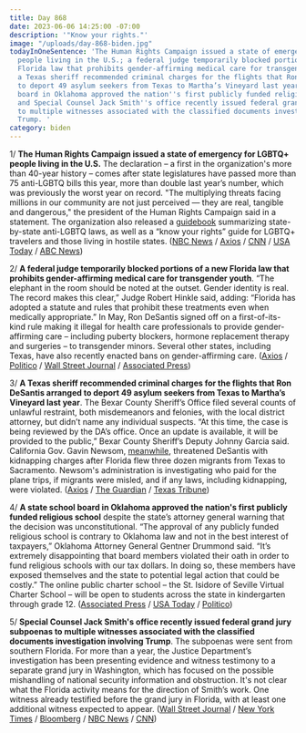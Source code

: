 ```yaml
---
title: Day 868
date: 2023-06-06 14:25:00 -07:00
description: '"Know your rights."'
image: "/uploads/day-868-biden.jpg"
todayInOneSentence: 'The Human Rights Campaign issued a state of emergency for LGBTQ+
  people living in the U.S.; a federal judge temporarily blocked portions of a new
  Florida law that prohibits gender-affirming medical care for transgender youth;
  a Texas sheriff recommended criminal charges for the flights that Ron DeSantis arranged
  to deport 49 asylum seekers from Texas to Martha’s Vineyard last year; a state school
  board in Oklahoma approved the nation''s first publicly funded religious school;
  and Special Counsel Jack Smith''s office recently issued federal grand jury subpoenas
  to multiple witnesses associated with the classified documents investigation involving
  Trump. '
category: biden
---
```


1/ **The Human Rights Campaign issued a state of emergency for LGBTQ+ people living in the U.S.** The declaration – a first in the organization's more than 40-year history – comes after state legislatures have passed more than 75 anti-LGBTQ bills this year, more than double last year’s number, which was previously the worst year on record. "The multiplying threats facing millions in our community are not just perceived — they are real, tangible and dangerous," the president of the Human Rights Campaign said in a statement. The organization also released a [guidebook](https://hrc-prod-requests.s3-us-west-2.amazonaws.com/LGBTQ-Guidebook-for-Action.pdf) summarizing state-by-state anti-LGBTQ laws, as well as a “know your rights” guide for LGBTQ+ travelers and those living in hostile states. ([NBC News](https://www.nbcnews.com/nbc-out/out-politics-and-policy/nations-largest-lgbtq-advocacy-group-declares-state-emergency-rcna87938) / [Axios](https://www.axios.com/2023/06/06/state-of-emergency-lgbtq-human-rights-campaign) / [CNN](https://www.cnn.com/2023/06/06/us/hrc-lgbtq-emergency-declared/index.html) / [USA Today](https://www.usatoday.com/story/news/nation/2023/06/06/hrc-declares-state-of-emergency-over-laws-targeting-lgbtq-rights/70292212007/) / [ABC News](https://abcnews.go.com/US/wireStory/lgbtq-state-emergency-declared-americans-fight-back-guidebook-99866463))

2/ **A federal judge temporarily blocked portions of a new Florida law that prohibits gender-affirming medical care for transgender youth**. “The elephant in the room should be noted at the outset. Gender identity is real. The record makes this clear,” Judge Robert Hinkle said, adding: “Florida has adopted a statute and rules that prohibit these treatments even when medically appropriate.” In May, Ron DeSantis signed off on a first-of-its-kind rule making it illegal for health care professionals to provide gender-affirming care – including puberty blockers, hormone replacement therapy and surgeries – to transgender minors. Several other states, including Texas, have also recently enacted bans on gender-affirming care. ([Axios](https://www.axios.com/2023/06/06/judge-blocks-florida-transgender-health-care-ban) / [Politico](https://www.politico.com/news/2023/06/06/florida-gender-affirming-care-ruling-00100387) / [Wall Street Journal](https://www.wsj.com/articles/federal-judge-blocks-floridas-ban-on-transgender-treatment-for-minors-ca5e8147?mod=hp_lead_pos10) / [Associated Press](https://apnews.com/article/transgender-health-desantis-florida-033556c6a4c301d9ad342c74a6410800))

3/ **A Texas sheriff recommended criminal charges for the flights that Ron DeSantis arranged to deport 49 asylum seekers from Texas to Martha’s Vineyard last year**. The Bexar County Sheriff’s Office filed several counts of unlawful restraint, both misdemeanors and felonies, with the local district attorney, but didn’t name any individual suspects. “At this time, the case is being reviewed by the DA’s office. Once an update is available, it will be provided to the public,” Bexar County Sheriff’s Deputy Johnny Garcia said. California Gov. Gavin Newsom, [meanwhile](https://www.latimes.com/california/story/2023-06-05/newsom-desantis-migrant-flights-kidnapping-charges), threatened DeSantis with kidnapping charges after Florida flew three dozen migrants from Texas to Sacramento. Newsom's administration is investigating who paid for the plane trips, if migrants were misled, and if any laws, including kidnapping, were violated. ([Axios](https://www.axios.com/2023/06/06/ron-desantis-texas-sheriff-criminal-charges-migrants) / [The Guardian](https://www.theguardian.com/us-news/2023/jun/06/texas-migrants-flight-marthas-vineyard-charges-sheriff) / [Texas Tribune](https://www.texastribune.org/2023/06/05/texas-san-antonio-migrant-flight-marthas-vineyard-criminal-charges/))

4/ **A state school board in Oklahoma approved the nation's first publicly funded religious school** despite the state’s attorney general warning that the decision was unconstitutional. “The approval of any publicly funded religious school is contrary to Oklahoma law and not in the best interest of taxpayers,” Oklahoma Attorney General Gentner Drummond said. “It’s extremely disappointing that board members violated their oath in order to fund religious schools with our tax dollars. In doing so, these members have exposed themselves and the state to potential legal action that could be costly.” The online public charter school – the St. Isidore of Seville Virtual Charter School – will be open to students across the state in kindergarten through grade 12. ([Associated Press](https://apnews.com/article/religious-charter-school-oklahoma-be6e51ffcdaeb393c4be34a6f27feba4) / [USA Today](https://www.usatoday.com/story/news/education/2023/06/05/catholic-charter-school-oklahoma-board-approves-first-nation/70290962007/) / [Politico](https://www.politico.com/news/2023/06/05/oklahoma-approves-public-religious-charter-school-00100269))

5/ **Special Counsel Jack Smith's office recently issued federal grand jury subpoenas to multiple witnesses associated with the classified documents investigation involving Trump**. The subpoenas were sent from southern Florida. For more than a year, the Justice Department’s investigation has been presenting evidence and witness testimony to a separate grand jury in Washington, which has focused on the possible mishandling of national security information and obstruction. It's not clear what the Florida activity means for the direction of Smith’s work. One witness already testified before the grand jury in Florida, with at least one additional witness expected to appear. ([Wall Street Journal](https://www.wsj.com/articles/doj-donald-trump-lawyers-document-probe-e8c8e7c3) / [New York Times](https://www.nytimes.com/2023/06/06/us/politics/trump-florida-grand-jury.html) / [Bloomberg](https://www.bloomberg.com/news/articles/2023-06-06/trump-special-counsel-summons-florida-witnesses-in-records-probe?sref=MIBMEEoj) / [NBC News](https://www.nbcnews.com/politics/donald-trump/florida-grand-jury-hear-testimony-trump-documents-case-rcna87850) / [CNN](https://www.cnn.com/2023/06/06/politics/florida-grand-jury-mar-a-lago-trump-documents/index.html))



